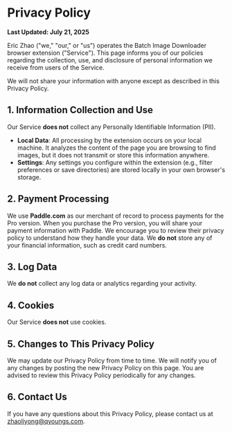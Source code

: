 
# Privacy Policy

**Last Updated: July 21, 2025**

Eric Zhao ("we," "our," or "us") operates the Batch Image Downloader browser extension ("Service"). This page informs you of our policies regarding the collection, use, and disclosure of personal information we receive from users of the Service.

We will not share your information with anyone except as described in this Privacy Policy.

## 1. Information Collection and Use
Our Service **does not** collect any Personally Identifiable Information (PII).

- **Local Data**: All processing by the extension occurs on your local machine. It analyzes the content of the page you are browsing to find images, but it does not transmit or store this information anywhere.
- **Settings**: Any settings you configure within the extension (e.g., filter preferences or save directories) are stored locally in your own browser's storage.

## 2. Payment Processing
We use **Paddle.com** as our merchant of record to process payments for the Pro version. When you purchase the Pro version, you will share your payment information with Paddle. We encourage you to review their privacy policy to understand how they handle your data. We **do not** store any of your financial information, such as credit card numbers.

## 3. Log Data
We **do not** collect any log data or analytics regarding your activity.

## 4. Cookies
Our Service **does not** use cookies.

## 5. Changes to This Privacy Policy
We may update our Privacy Policy from time to time. We will notify you of any changes by posting the new Privacy Policy on this page. You are advised to review this Privacy Policy periodically for any changes.

## 6. Contact Us
If you have any questions about this Privacy Policy, please contact us at zhaoliyong@qyoungs.com.
